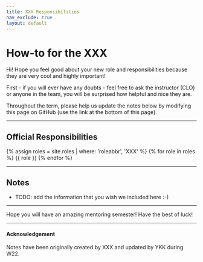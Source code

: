 ```yaml
---
title: XXX Responsibilities
nav_exclude: true
layout: default
---
```


# How-to for the XXX

Hi! Hope you feel good about your new role and responsibilities because they are 
very cool and highly important! 

First - if you will ever have any doubts - feel free to ask the instructor (CLO) or anyone in the team, you will be surprised how helpful and nice they are. 

Throughout the term, please help us update the notes below by modifying this page on GitHub (use the link at the bottom of this page).

---

## Official Responsibilities
{% assign roles = site.roles | where: 'roleabbr', 'XXX' %}
{% for role in roles %}
{{ role }}
{% endfor %}

---

## Notes

* TODO: add the information that you wish we included here :-)

---

Hope you will have an amazing mentoring semester! Have the best of luck!


---

#### Acknowledgement
Notes have been originally created by XXX and updated by YKK during W22.
